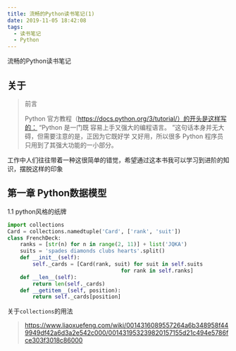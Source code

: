 ```yaml
---
title: 流畅的Python读书笔记(1)
date: 2019-11-05 18:42:08
tags:
  - 读书笔记
  - Python
---
```

流畅的Python读书笔记

## 关于

> 前言
>
> Python 官方教程（https://docs.python.org/3/tutorial/）的开头是这样写的： “Python 是一门既
> 容易上手又强大的编程语言。 ”这句话本身并无大碍，但需要注意的是，正因为它既好学
> 又好用，所以很多 Python 程序员只用到了其强大功能的一小部分。
<!-- more -->
工作中人们往往带着一种这很简单的错觉，希望通过这本书我可以学习到进阶的知识，摆脱这样的印象

## 第一章 Python数据模型



1.1 python风格的纸牌

``````python
import collections
Card = collections.namedtuple('Card', ['rank', 'suit'])
class FrenchDeck:
	ranks = [str(n) for n in range(2, 11)] + list('JQKA')
	suits = 'spades diamonds clubs hearts'.split()
	def __init__(self):
		self._cards = [Card(rank, suit) for suit in self.suits 
                   					for rank in self.ranks]
	def __len__(self):
        return len(self._cards)
	def __getitem__(self, position):
		return self._cards[position]
``````



关于`collections`的用法

> https://www.liaoxuefeng.com/wiki/0014316089557264a6b348958f449949df42a6d3a2e542c000/001431953239820157155d21c494e5786fce303f3018c86000



 